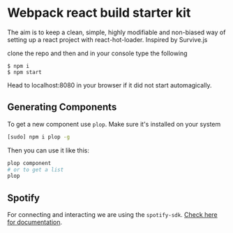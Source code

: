 # Webpack react build starter kit

The aim is to keep a clean, simple, highly modifiable and non-biased way of setting up a react project with react-hot-loader. Inspired by Survive.js

clone the repo and then and in your console type the following

```
$ npm i
$ npm start
```

Head to localhost:8080 in your browser if it did not start automagically.

## Generating Components

To get a new component use `plop`.
Make sure it's installed on your system

```bash
[sudo] npm i plop -g
```

Then you can use it like this:

```bash
plop component
# or to get a list
plop
```

## Spotify
For connecting and interacting we are using the `spotify-sdk`. [Check here for documentation](https://www.npmjs.com/package/spotify-sdk).
